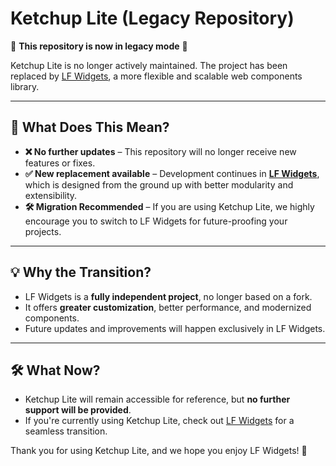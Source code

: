 # Ketchup Lite (Legacy Repository)

🚨 **This repository is now in legacy mode** 🚨

Ketchup Lite is no longer actively maintained. The project has been replaced by [LF Widgets](https://github.com/lucafoscili/lf-widgets), a more flexible and scalable web components library.

---

## **📢 What Does This Mean?**

- **❌ No further updates** – This repository will no longer receive new features or fixes.
- **✅ New replacement available** – Development continues in [**LF Widgets**](https://github.com/lucafoscili/lf-widgets), which is designed from the ground up with better modularity and extensibility.
- **🛠 Migration Recommended** – If you are using Ketchup Lite, we highly encourage you to switch to LF Widgets for future-proofing your projects.

---

## **💡 Why the Transition?**

- LF Widgets is a **fully independent project**, no longer based on a fork.
- It offers **greater customization**, better performance, and modernized components.
- Future updates and improvements will happen exclusively in LF Widgets.

---

## **🛠 What Now?**

- Ketchup Lite will remain accessible for reference, but **no further support will be provided**.
- If you're currently using Ketchup Lite, check out [LF Widgets](https://github.com/lucafoscili/lf-widgets) for a seamless transition.

Thank you for using Ketchup Lite, and we hope you enjoy LF Widgets! 🚀
